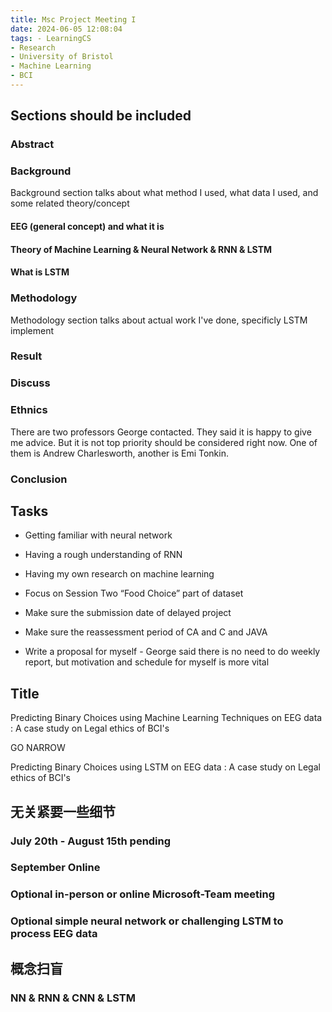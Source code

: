 ```yaml
---
title: Msc Project Meeting I
date: 2024-06-05 12:08:04
tags: - LearningCS
- Research
- University of Bristol
- Machine Learning
- BCI    
---
```


## Sections should be included

### Abstract

### Background

Background section talks about what method  I used, what data I used, and some related theory/concept

#### EEG (general concept) and what it is

#### Theory of Machine Learning & Neural Network &  RNN & LSTM

#### What is LSTM

### Methodology

Methodology section talks about actual work I've done, specificly LSTM implement

### Result

### Discuss

### Ethnics

There are two professors George contacted. They said it is happy to give me advice. But it is not top priority should be considered right now. One of them is Andrew Charlesworth, another is Emi Tonkin.

### Conclusion



## Tasks

* Getting familiar with neural network

* Having a rough understanding of RNN

* Having my own research on machine learning

* Focus on Session Two “Food Choice” part of dataset

* Make sure the submission date of delayed project

* Make sure the reassessment period of CA and C and JAVA

* Write a proposal for myself - George said there is no need to do weekly report, but motivation and schedule for myself is more vital

## Title

Predicting Binary Choices using Machine Learning Techniques on EEG data : A case study on Legal ethics of BCI's

GO NARROW

Predicting Binary Choices using LSTM on EEG data : A case study on Legal ethics of BCI's



## 无关紧要一些细节

### July 20th - August 15th pending

### September Online

### Optional in-person or online Microsoft-Team meeting

### Optional simple neural network or challenging LSTM to process EEG data



## 概念扫盲

### NN & RNN & CNN & LSTM
